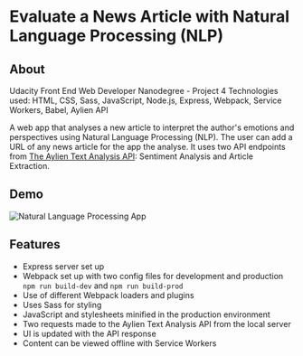 # Evaluate a News Article with Natural Language Processing (NLP)

## About
Udacity Front End Web Developer Nanodegree - Project 4
Technologies used: HTML, CSS, Sass, JavaScript, Node.js, Express, Webpack, Service Workers, Babel, Aylien API

A web app that analyses a new article to interpret the author's emotions and perspectives using Natural Language Processing (NLP). The user can add a URL of any news article for the app the analyse. It uses two API endpoints from [The Aylien Text Analysis API](https://docs.aylien.com/textapi/#getting-started): Sentiment Analysis and Article Extraction.


## Demo
![Natural Language Processing App](demo.gif)

## Features
* Express server set up
* Webpack set up with two config files for development and production `npm run build-dev` and `npm run build-prod`
* Use of different Webpack loaders and plugins
* Uses Sass for styling
* JavaScript and stylesheets minified in the production environment
* Two requests made to the Aylien Text Analysis API from the local server
* UI is updated with the API response
* Content can be viewed offline with Service Workers

